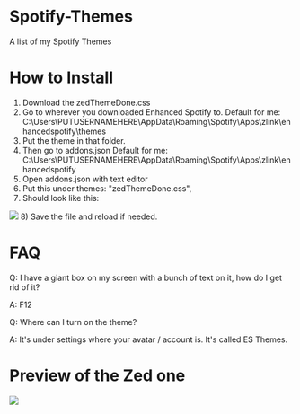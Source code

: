 # Spotify-Themes

A list of my Spotify Themes

# How to Install
1) Download the zedThemeDone.css
2) Go to wherever you downloaded Enhanced Spotify to.
  Default for me: C:\Users\PUTUSERNAMEHERE\AppData\Roaming\Spotify\Apps\zlink\enhancedspotify\themes
3) Put the theme in that folder.
4) Then go to addons.json
  Default for me: C:\Users\PUTUSERNAMEHERE\AppData\Roaming\Spotify\Apps\zlink\enhancedspotify
5) Open addons.json with text editor
6) Put this under themes:
  "zedThemeDone.css",
7) Should look like this:
<img src="https://imgur.com/daCcGb7.jpg">
8) Save the file and reload if needed. 

# FAQ
Q: I have a giant box on my screen with a bunch of text on it, how do I get rid of it?

A: F12

Q: Where can I turn on the theme?

A: It's under settings where your avatar / account is. It's called ES Themes.

# Preview of the Zed one

<img src="https://cdn.discordapp.com/attachments/415949215043289089/476707663624011796/unknown.png">
